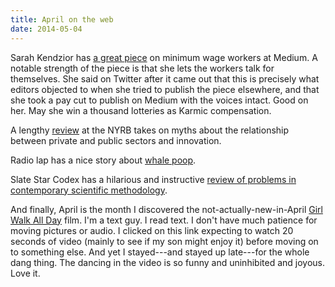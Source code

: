 ```yaml
---
title: April on the web
date: 2014-05-04
---
```


Sarah Kendzior has [a great piece](https://medium.com/p/fa4c36eb306b/) on
minimum wage workers at Medium. A notable strength of the piece is that she
lets the workers talk for themselves. She said on Twitter after it came out
that this is precisely what editors objected to when she tried to publish the
piece elsewhere, and that she took a pay cut to publish on Medium with the
voices intact. Good on her. May she win a thousand lotteries as Karmic
compensation.

A lengthy
[review](http://www.nybooks.com/articles/archives/2014/apr/24/innovation-government-was-crucial-after-all/)
at the NYRB takes on myths about the relationship between private and public
sectors and innovation.

Radio lap has a nice story about
[whale poop](http://www.radiolab.org/story/power-poop-whale-story/).

Slate Star Codex has a hilarious and instructive
[review of problems in contemporary scientific methodology](http://slatestarcodex.com/2014/04/28/the-control-group-is-out-of-control/).

And finally, April is the month I discovered the not-actually-new-in-April
[Girl Walk All Day](http://girlwalkallday.com/watch-the-film) film. I'm a text
guy. I read text. I don't have much patience for moving pictures or audio. I
clicked on this link expecting to watch 20 seconds of video (mainly to see if
my son might enjoy it) before moving on to something else. And yet I stayed---and
stayed up late---for the whole dang thing. The dancing in the video is so funny
and uninhibited and joyous. Love it.

